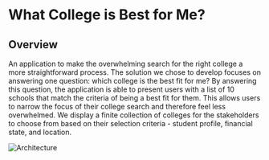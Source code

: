 # What College is Best for Me?

## Overview
An application to make the overwhelming search for the right college a more straightforward process. The solution we chose to develop focuses on answering one question: which college is the best fit for me? By answering this question, the application is able to present users with a list of 10 schools that match the criteria of being a best fit for them. This allows users to narrow the focus of their college search and therefore feel less overwhelmed. We display a finite collection of colleges for the stakeholders to choose from based on their selection criteria - student profile, financial state, and location.

![Architecture](https://github.com/parthnagori/What-is-the-best-college-for-me/blob/master/architecture.jpg?raw=true "architecture")



